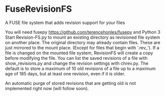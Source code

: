 # FuseRevisionFS
A FUSE file system that adds revision support for your files

You will need fusepy https://github.com/terencehonles/fusepy and Python 3
Start Revision-FS.py to mount an existing directory as revisioned file system on another place.
The original directory may already contain files. These are just mirrored to the mount place.
(Except for files that begin with '.rev_').
If a file is changed on the mounted file system, RevisionFS will create a copy before modifying the file.
You can list the saved revisions of a file with show_revisions.py and change the revision settings with chrev.py.
The default is to store a maximum of 10 old revisions of a file up to a maximum age of 185 days, but at least one revision, even if it is older.

An automatic purge of stored revisions that are getting old is not implemented right now (will follow soon).
